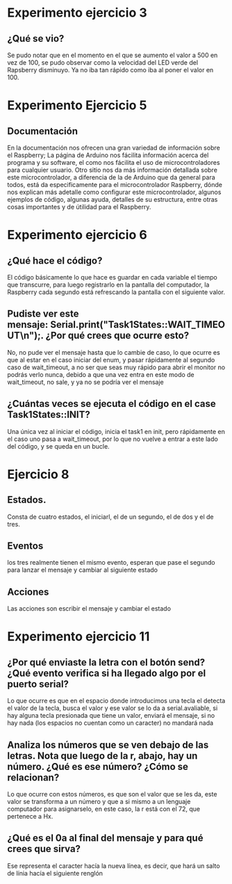 # Experimento ejercicio 3
## ¿Qué se vio?
Se pudo notar que en el momento en el que se aumento el valor a 500 en vez de 100, se pudo observar como la velocidad del LED verde del Rapsberry disminuyo.
Ya no iba tan rápido como iba al poner el valor en 100.
# Experimento Ejercicio 5
## Documentación
En la documentación nos ofrecen una gran variedad de información sobre el Raspberry; La página de Arduino nos fácilita información acerca del programa y su software, el como nos fácilita el uso de microcontroladores para cualquier usuario.
Otro sitio nos da más información detallada sobre este microcontrolador, a diferencia de la de Arduino que da general para todos, está da especificamente para el microcontrolador Raspberry, dónde nos explican más adetalle como configurar este microcontrolador, algunos ejemplos de código, algunas ayuda, detalles de su estructura, entre otras cosas importantes y de útilidad para el Raspberry.

# Experimento ejercicio 6
## ¿Qué hace el código?
El código básicamente lo que hace es guardar en cada variable el tiempo que transcurre, para luego registrarlo en la pantalla del computador, la Raspberry cada segundo está refrescando la pantalla con el siguiente valor.
## Pudiste ver este mensaje: Serial.print("Task1States::WAIT_TIMEOUT\n");. ¿Por qué crees que ocurre esto?
No, no pude ver el mensaje hasta que lo cambie de caso, lo que ocurre es que al estar en el caso iniciar del enum, y pasar rápidamente al segundo caso de wait_timeout, a no ser que seas muy rápido para abrir el monitor no podrás verlo nunca, debido a que una vez entra en este modo de wait_timeout, no sale,  y ya no se podría ver el mensaje
## ¿Cuántas veces se ejecuta el código en el case Task1States::INIT?
Una única vez al iniciar el código, inicia el task1 en init, pero rápidamente en el caso uno pasa a wait_timeout, por lo que no vuelve a entrar a este lado del código, y se queda en un bucle.
# Ejercicio 8
## Estados.
Consta de cuatro estados, el iniciarl, el de un segundo, el de dos y el de tres.
## Eventos
los tres realmente tienen el mismo evento, esperan que pase el segundo para lanzar el mensaje y cambiar al siguiente estado
## Acciones
Las acciones son escribir el mensaje y cambiar el estado
# Experimento ejercicio 11
## ¿Por qué enviaste la letra con el botón send? ¿Qué evento verifica si ha llegado algo por el puerto serial? 
Lo que ocurre es que en el espacio donde introducimos una tecla el detecta el valor de la tecla, busca el valor y ese valor se lo da a serial.avaliable, si hay alguna tecla presionada que tiene un valor, enviará el mensaje, si no hay nada (los espacios no cuentan como un caracter) no mandará nada
## Analiza los números que se ven debajo de las letras. Nota que luego de la r, abajo, hay un número. ¿Qué es ese número? ¿Cómo se relacionan?
Lo que ocurre con estos números, es que son el valor que se les da, este valor se transforma a un número y que a si mismo a un lenguaje computador para asignarselo, en este caso, la r está con el 72, que pertenece a Hx.
## ¿Qué es el 0a al final del mensaje y para qué crees que sirva?
Ese representa el caracter hacía la nueva línea, es decir, que hará un salto de línia hacía el siguiente renglón


